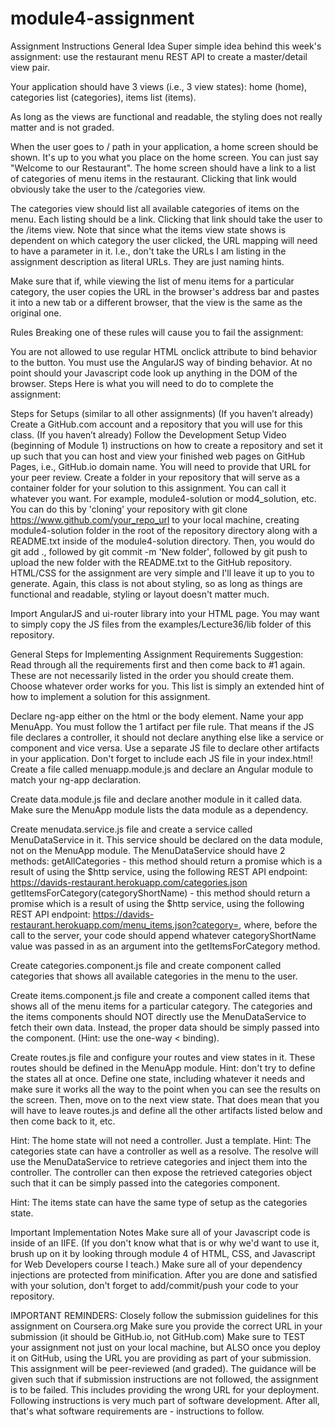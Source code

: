 # module4-assignment
Assignment Instructions
General Idea
Super simple idea behind this week's assignment: use the restaurant menu REST API to create a master/detail view pair.

Your application should have 3 views (i.e., 3 view states): home (home), categories list (categories), items list (items).

As long as the views are functional and readable, the styling does not really matter and is not graded.

When the user goes to / path in your application, a home screen should be shown. It's up to you what you place on the home screen. You can just say "Welcome to our Restaurant". The home screen should have a link to a list of categories of menu items in the restaurant. Clicking that link would obviously take the user to the /categories view.

The categories view should list all available categories of items on the menu. Each listing should be a link. Clicking that link should take the user to the /items view. Note that since what the items view state shows is dependent on which category the user clicked, the URL mapping will need to have a parameter in it. I.e., don't take the URLs I am listing in the assignment description as literal URLs. They are just naming hints.

Make sure that if, while viewing the list of menu items for a particular category, the user copies the URL in the browser's address bar and pastes it into a new tab or a different browser, that the view is the same as the original one.

Rules
Breaking one of these rules will cause you to fail the assignment:

You are not allowed to use regular HTML onclick attribute to bind behavior to the button. You must use the AngularJS way of binding behavior.
At no point should your Javascript code look up anything in the DOM of the browser.
Steps
Here is what you will need to do to complete the assignment:

Steps for Setups (similar to all other assignments)
(If you haven’t already) Create a GitHub.com account and a repository that you will use for this class.
(If you haven’t already) Follow the Development Setup Video (beginning of Module 1) instructions on how to create a repository and set it up such that you can host and view your finished web pages on GitHub Pages, i.e., GitHub.io domain name. You will need to provide that URL for your peer review.
Create a folder in your repository that will serve as a container folder for your solution to this assignment. You can call it whatever you want. For example, module4-solution or mod4_solution, etc.
You can do this by 'cloning' your repository with git clone https://www.github.com/your_repo_url to your local machine, creating module4-solution folder in the root of the repository directory along with a README.txt inside of the module4-solution directory. Then, you would do git add ., followed by git commit -m 'New folder', followed by git push to upload the new folder with the README.txt to the GitHub repository.
HTML/CSS for the assignment are very simple and I'll leave it up to you to generate. Again, this class is not about styling, so as long as things are functional and readable, styling or layout doesn't matter much.

Import AngularJS and ui-router library into your HTML page. You may want to simply copy the JS files from the examples/Lecture36/lib folder of this repository.

General Steps for Implementing Assignment Requirements
Suggestion: Read through all the requirements first and then come back to #1 again. These are not necessarily listed in the order you should create them. Choose whatever order works for you. This list is simply an extended hint of how to implement a solution for this assignment.

Declare ng-app either on the html or the body element. Name your app MenuApp.
You must follow the 1 artifact per file rule. That means if the JS file declares a controller, it should not declare anything else like a service or component and vice versa. Use a separate JS file to declare other artifacts in your application. Don't forget to include each JS file in your index.html!
Create a file called menuapp.module.js and declare an Angular module to match your ng-app declaration.

Create data.module.js file and declare another module in it called data. Make sure the MenuApp module lists the data module as a dependency.

Create menudata.service.js file and create a service called MenuDataService in it. This service should be declared on the data module, not on the MenuApp module. The MenuDataService should have 2 methods:
getAllCategories - this method should return a promise which is a result of using the $http service, using the following REST API endpoint: https://davids-restaurant.herokuapp.com/categories.json
getItemsForCategory(categoryShortName) - this method should return a promise which is a result of using the $http service, using the following REST API endpoint: https://davids-restaurant.herokuapp.com/menu_items.json?category=, where, before the call to the server, your code should append whatever categoryShortName value was passed in as an argument into the getItemsForCategory method.

Create categories.component.js file and create component called categories that shows all available categories in the menu to the user.

Create items.component.js file and create a component called items that shows all of the menu items for a particular category.
The categories and the items components should NOT directly use the MenuDataService to fetch their own data. Instead, the proper data should be simply passed into the component. (Hint: use the one-way < binding).

Create routes.js file and configure your routes and view states in it. These routes should be defined in the MenuApp module.
Hint: don't try to define the states all at once. Define one state, including whatever it needs and make sure it works all the way to the point when you can see the results on the screen. Then, move on to the next view state. That does mean that you will have to leave routes.js and define all the other artifacts listed below and then come back to it, etc.

Hint: The home state will not need a controller. Just a template.
Hint: The categories state can have a controller as well as a resolve. The resolve will use the MenuDataService to retrieve categories and inject them into the controller. The controller can then expose the retrieved categories object such that it can be simply passed into the categories component.

Hint: The items state can have the same type of setup as the categories state.

Important Implementation Notes
Make sure all of your Javascript code is inside of an IIFE. (If you don't know what that is or why we'd want to use it, brush up on it by looking through module 4 of HTML, CSS, and Javascript for Web Developers course I teach.)
Make sure all of your dependency injections are protected from minification.
After you are done and satisfied with your solution, don't forget to add/commit/push your code to your repository.

IMPORTANT REMINDERS:
Closely follow the submission guidelines for this assignment on Coursera.org
Make sure you provide the correct URL in your submission (it should be GitHub.io, not GitHub.com)
Make sure to TEST your assignment not just on your local machine, but ALSO once you deploy it on GitHub, using the URL you are providing as part of your submission.
This assignment will be peer-reviewed (and graded). The guidance will be given such that if submission instructions are not followed, the assignment is to be failed. This includes providing the wrong URL for your deployment. Following instructions is very much part of software development. After all, that's what software requirements are - instructions to follow.
